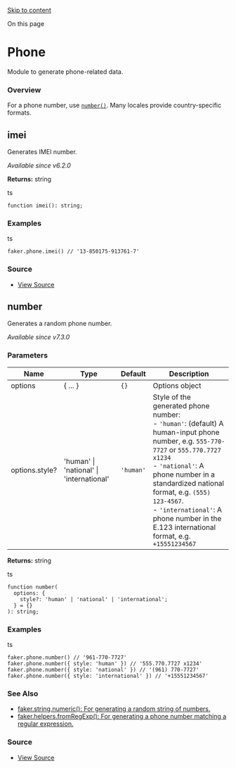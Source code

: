 [Skip to content](https://v9.fakerjs.dev/api/phone#VPContent)

On this page

# Phone [​](https://v9.fakerjs.dev/api/phone\#phone)

Module to generate phone-related data.

### Overview [​](https://v9.fakerjs.dev/api/phone\#overview)

For a phone number, use [`number()`](https://v9.fakerjs.dev/api/phone#number). Many locales provide country-specific formats.

## imei [​](https://v9.fakerjs.dev/api/phone\#imei)

Generates IMEI number.

_Available since v6.2.0_

**Returns:** string

ts

```
function imei(): string;
```

### Examples

ts

```
faker.phone.imei() // '13-850175-913761-7'
```

### Source

- [View Source](https://github.com/faker-js/faker/blob/81c9fbabdb0c5a4a8c7b2558013c933a5d356d25/src/modules/phone/index.ts#L62)

## number [​](https://v9.fakerjs.dev/api/phone\#number)

Generates a random phone number.

_Available since v7.3.0_

### Parameters

| Name | Type | Default | Description |
| --- | --- | --- | --- |
| options | { ... } | `{}` | Options object |
| options.style? | 'human' \| 'national' \| 'international' | `'human'` | Style of the generated phone number:<br>- `'human'`: (default) A human-input phone number, e.g. `555-770-7727` or `555.770.7727 x1234`<br>- `'national'`: A phone number in a standardized national format, e.g. `(555) 123-4567`.<br>- `'international'`: A phone number in the E.123 international format, e.g. `+15551234567` |

**Returns:** string

ts

```
function number(
  options: {
    style?: 'human' | 'national' | 'international';
  } = {}
): string;
```

### Examples

ts

```
faker.phone.number() // '961-770-7727'
faker.phone.number({ style: 'human' }) // '555.770.7727 x1234'
faker.phone.number({ style: 'national' }) // '(961) 770-7727'
faker.phone.number({ style: 'international' }) // '+15551234567'
```

### See Also

- [faker.string.numeric(): For generating a random string of numbers.](https://v9.fakerjs.dev/api/string#numeric)
- [faker.helpers.fromRegExp(): For generating a phone number matching a regular expression.](https://v9.fakerjs.dev/api/helpers#fromregexp)

### Source

- [View Source](https://github.com/faker-js/faker/blob/81c9fbabdb0c5a4a8c7b2558013c933a5d356d25/src/modules/phone/index.ts#L29)